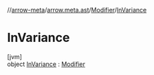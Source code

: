 //[arrow-meta](../../../../index.md)/[arrow.meta.ast](../../index.md)/[Modifier](../index.md)/[InVariance](index.md)

# InVariance

[jvm]\
object [InVariance](index.md) : [Modifier](../index.md)
